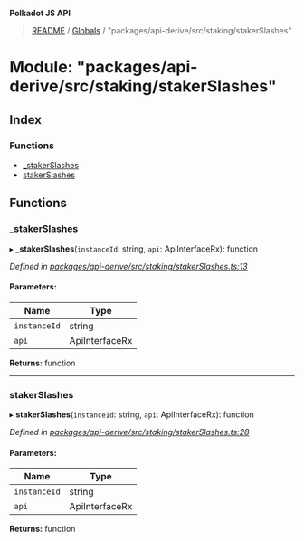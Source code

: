 **Polkadot JS API**

> [README](../README.md) / [Globals](../globals.md) / "packages/api-derive/src/staking/stakerSlashes"

# Module: "packages/api-derive/src/staking/stakerSlashes"

## Index

### Functions

* [\_stakerSlashes](_packages_api_derive_src_staking_stakerslashes_.md#_stakerslashes)
* [stakerSlashes](_packages_api_derive_src_staking_stakerslashes_.md#stakerslashes)

## Functions

### \_stakerSlashes

▸ **_stakerSlashes**(`instanceId`: string, `api`: ApiInterfaceRx): function

*Defined in [packages/api-derive/src/staking/stakerSlashes.ts:13](https://github.com/polkadot-js/api/blob/7af915185/packages/api-derive/src/staking/stakerSlashes.ts#L13)*

#### Parameters:

Name | Type |
------ | ------ |
`instanceId` | string |
`api` | ApiInterfaceRx |

**Returns:** function

___

### stakerSlashes

▸ **stakerSlashes**(`instanceId`: string, `api`: ApiInterfaceRx): function

*Defined in [packages/api-derive/src/staking/stakerSlashes.ts:28](https://github.com/polkadot-js/api/blob/7af915185/packages/api-derive/src/staking/stakerSlashes.ts#L28)*

#### Parameters:

Name | Type |
------ | ------ |
`instanceId` | string |
`api` | ApiInterfaceRx |

**Returns:** function
